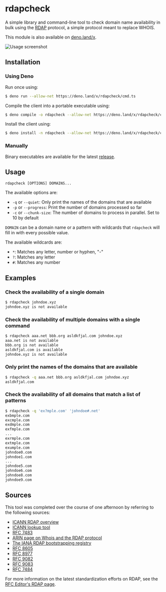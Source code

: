 # rdapcheck

A simple library and command-line tool to check domain name availability in bulk using the [RDAP](https://www.icann.org/rdap) protocol, a simple protocol meant to replace WHOIS.

This module is also available on [deno.land/x](https://deno.land/x/rdapcheck).

![Usage screenshot](https://user-images.githubusercontent.com/34945306/144460820-f193dd79-f93e-488c-800f-58a6b540e42a.png)

## Installation

### Using Deno

Run once using:

```bash
$ deno run --allow-net https://deno.land/x/rdapcheck/cmd.ts
```

Compile the client into a portable executable using:

```bash
$ deno compile -o rdapcheck --allow-net https://deno.land/x/rdapcheck/cmd.ts
```

Install the client using:

```bash
$ deno install -n rdapcheck --allow-net https://deno.land/x/rdapcheck/cmd.ts
```

### Manually

Binary executables are available for the latest [release](https://github.com/Gadiguibou/rdapcheck/releases/latest).

## Usage

```
rdapcheck [OPTIONS] DOMAINS...
```

The available options are:

- `-q` or `--quiet`: Only print the names of the domains that are available
- `-p` or `--progress`: Print the number of domains processed so far
- `-c` or `--chunk-size`: The number of domains to process in parallel. Set to 10 by default

`DOMAIN` can be a domain name or a pattern with wildcards that `rdapcheck` will fill in with every possible value.

The available wildcards are:

- `*`: Matches any letter, number or hyphen, "-"
- `?`: Matches any letter
- `#`: Matches any number

## Examples

### Check the availability of a single domain

```bash
$ rdapcheck johndoe.xyz
johndoe.xyz is not available
```

### Check the availability of multiple domains with a single command

```bash
$ rdapcheck aaa.net bbb.org asldkfjal.com johndoe.xyz
aaa.net is not available
bbb.org is not available
asldkfjal.com is available
johndoe.xyz is not available
```

### Only print the names of the domains that are available

```bash
$ rdapcheck -q aaa.net bbb.org asldkfjal.com johndoe.xyz
asldkfjal.com
```

### Check the availability of all domains that match a list of patterns

```bash
$ rdapcheck -q 'ex?mple.com' 'johndoe#.net'
exbmple.com
excmple.com
exdmple.com
exfmple.com
...
exrmple.com
extmple.com
exumple.com
johndoe0.com
johndoe1.com
...
johndoe5.com
johndoe6.com
johndoe8.com
johndoe9.com
```

## Sources

This tool was completed over the course of one afternoon by referring to the following sources:

- [ICANN RDAP overview](https://www.icann.org/rdap)
- [ICANN lookup tool](https://lookup.icann.org/lookup)
- [RFC 7483](https://datatracker.ietf.org/doc/html/rfc7483)
- [ARIN page on Whois and the RDAP protocol](https://www.arin.net/resources/registry/whois/rdap)
- [The IANA RDAP bootstrapping registry](https://data.iana.org/rdap/)
- [RFC 8605](https://www.rfc-editor.org/info/rfc8605)
- [RFC 8977](https://www.rfc-editor.org/info/rfc8977)
- [RFC 9082](https://www.rfc-editor.org/info/rfc9082)
- [RFC 9083](https://www.rfc-editor.org/info/rfc9083)
- [RFC 7484](https://datatracker.ietf.org/doc/html/rfc7484)

For more information on the latest standardization efforts on RDAP, see the [RFC Editor's RDAP page](https://www.rfc-editor.org/search/rfc_search_detail.php?title=RDAP&pubstatus%5B%5D=Any&pub_date_type=any).
